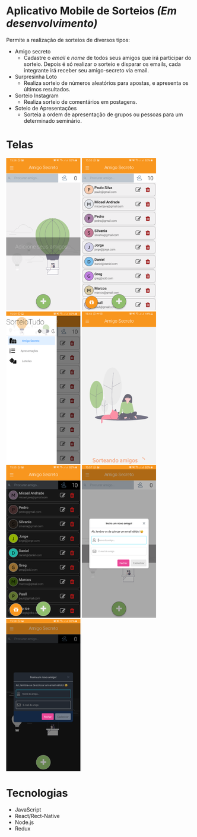 # Aplicativo Mobile de Sorteios *(Em desenvolvimento)*
Permite a realização de sorteios de diversos tipos:
- Amigo secreto
    - Cadastre o *email* e *nome* de todos seus amigos que irá participar do sorteio. Depois é só realizar o sorteio e disparar os emails, cada integrante irá receber seu amigo-secreto via email.
- Surpresinha Loto
    - Realiza sorteio de números aleatórios para apostas, e apresenta os últimos resultados.
- Sorteio Instagram
    - Realiza sorteio de comentários em postagens.
- Soteio de Apresentações
    - Sorteia a ordem de apresentação de grupos ou pessoas para um determinado seminário.

# Telas
<p float="left">
  <img src="./telas/inicio.png" width="200" title='Login' />
  <img src="./telas/adAmigos.png" width="200" title='Login' />
  <img src="./telas/menu.png" width="200" title='Login' />
  <img src="./telas/sorteando.png" width="200" title='Login' />
  <img src="./telas/dark.png" width="200" title='Login' />
  <img src="./telas/modal.png" width="200" title='Modal Light' />
  <img src="./telas/modalDark.png" width="200" title='Modal Dark' />
</p>

# Tecnologias
- JavaScript
- React/Rect-Native
- Node.js
- Redux